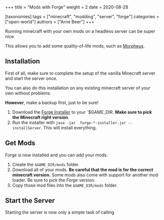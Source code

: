 +++
title = "Mods with Forge"
weight = 2
date = 2020-08-28

[taxonomies]
tags = ["minecraft", "modding", "server", "forge"]
categories = ["open-world"]
authors = ["Arne Beer"]
+++

Running minecraft with your own mods on a headless server can be super nice.

This allows you to add some quality-of-life mods, such as [Morpheus](https://www.curseforge.com/minecraft/mc-mods/morpheus/).

## Installation

First of all, make sure to complete the setup of the vanilla Minecraft server and start the server once.

You can also do this installation on any existing minecraft server of your own without problems.

**However**, make a backup first, just to be sure!

1. Download the [Forge Installer](https://files.minecraftforge.net/maven/net/minecraftforge/forge/index_1.16.2.html) to your `$GAME_DIR. **Make sure to pick the Minecraft right version**.
1. Run the installer with `java -jar  forge-*-installer.jar --installServer`. This will install everything.

## Get Mods

Forge is now installed and you can add your mods.

1. Create the `$GAME_DIR/mods` folder.
2. Download all of your mods. **Be careful that the mod is for the correct minecraft version.** Some mods also come with support for another mod loader. Be sure to pick the _Forge_ version.
3. Copy those mod files into the `$GAME_DIR/mods` folder.

## Start the Server

Starting the server is now only a simple task of calling
